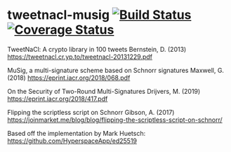 # tweetnacl-musig [![Build Status](https://travis-ci.org/GreenAppers/tweetnacl-musig.svg?branch=master)](https://travis-ci.org/GreenAppers/tweetnacl-musig) [![Coverage Status](https://coveralls.io/repos/github/GreenAppers/tweetnacl-musig/badge.svg)](https://coveralls.io/github/GreenAppers/tweetnacl-musig)

TweetNaCl: A crypto library in 100 tweets
Bernstein, D. (2013) https://tweetnacl.cr.yp.to/tweetnacl-20131229.pdf

MuSig, a multi-signature scheme based on Schnorr signatures
Maxwell, G. (2018) https://eprint.iacr.org/2018/068.pdf

On the Security of Two-Round Multi-Signatures
Drijvers, M. (2019) https://eprint.iacr.org/2018/417.pdf

Flipping the scriptless script on Schnorr
Gibson, A. (2017) https://joinmarket.me/blog/blog/flipping-the-scriptless-script-on-schnorr/

Based off the implementation by Mark Huetsch: https://github.com/HyperspaceApp/ed25519

